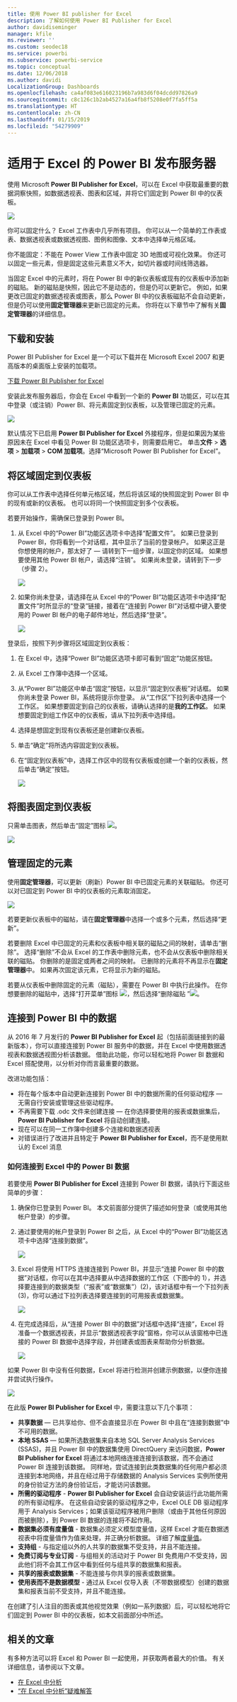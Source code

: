 ```yaml
---
title: 使用 Power BI publisher for Excel
description: 了解如何使用 Power BI Publisher for Excel
author: davidiseminger
manager: kfile
ms.reviewer: ''
ms.custom: seodec18
ms.service: powerbi
ms.subservice: powerbi-service
ms.topic: conceptual
ms.date: 12/06/2018
ms.author: davidi
LocalizationGroup: Dashboards
ms.openlocfilehash: ca4af083e616023196b7a983d6f04dcdd97826a9
ms.sourcegitcommit: c8c126c1b2ab4527a16a4fb8f5208e0f7fa5ff5a
ms.translationtype: HT
ms.contentlocale: zh-CN
ms.lasthandoff: 01/15/2019
ms.locfileid: "54279909"
---
```

# <a name="power-bi-publisher-for-excel"></a>适用于 Excel 的 Power BI 发布服务器
使用 Microsoft **Power BI Publisher for Excel**，可以在 Excel 中获取最重要的数据洞察快照，如数据透视表、图表和区域，并将它们固定到 Power BI 中的仪表板。

![](media/publisher-for-excel/pbi_excel_publisher_pinobj_dashboard.png)

你可以固定什么？ Excel 工作表中几乎所有项目。 你可以从一个简单的工作表或表、数据透视表或数据透视图、图例和图像、文本中选择单元格区域。

你不能固定：不能在 Power View 工作表中固定 3D 地图或可视化效果。 你还可以固定一些元素，但是固定这些元素意义不大，如切片器或时间线筛选器。

当固定 Excel 中的元素时，将在 Power BI 中的新仪表板或现有的仪表板中添加新的磁贴。 新的磁贴是快照，因此它不是动态的，但是仍可以更新它。 例如，如果更改已固定的数据透视表或图表，那么 Power BI 中的仪表板磁贴不会自动更新，但是仍可以使用**固定管理器**来更新已固定的元素。 你将在以下章节中了解有关**固定管理器**的详细信息。

## <a name="download-and-install"></a>下载和安装
Power BI Publisher for Excel 是一个可以下载并在 Microsoft Excel 2007 和更高版本的桌面版上安装的加载项。

[下载 Power BI Publisher for Excel](http://go.microsoft.com/fwlink/?LinkId=715729)

安装此发布服务器后，你会在 Excel 中看到一个新的 **Power BI** 功能区，可以在其中登录（或注销）Power BI、将元素固定到仪表板，以及管理已固定的元素。

![](media/publisher-for-excel/pbi_excel_publisher_ribbon.png)

默认情况下已启用 **Power BI Publisher for Excel** 外接程序，但是如果因为某些原因未在 Excel 中看见 Power BI 功能区选项卡，则需要启用它。 单击**文件**  >  **选项**  >  **加载项**  >  **COM 加载项**。选择“Microsoft Power BI Publisher for Excel”。

## <a name="pin-a-range-to-a-dashboard"></a>将区域固定到仪表板
你可以从工作表中选择任何单元格区域，然后将该区域的快照固定到 Power BI 中的现有或新的仪表板。 也可以将同一个快照固定到多个仪表板。

若要开始操作，需确保已登录到 Power BI。

1. 从 Excel 中的“Power BI”功能区选项卡中选择“配置文件”。 如果已登录到 Power BI，你将看到一个对话框，其中显示了当前的登录帐户。 如果这正是你想使用的帐户，那太好了 — 请转到下一组步骤，以固定你的区域。 如果想要使用其他 Power BI 帐户，请选择“注销”。 如果尚未登录，请转到下一步（步骤 2）。
   
   ![](media/publisher-for-excel/pbi_excel_publish_connect-to-data_0.png)
2. 如果你尚未登录，请选择在从 Excel 中的“Power BI”功能区选项卡中选择“配置文件”时所显示的“登录”链接，接着在“连接到 Power BI”对话框中键入要使用的 Power BI 帐户的电子邮件地址，然后选择“登录”。
   
   ![](media/publisher-for-excel/pbi_excel_publish_connect-to-data_1a.png)

登录后，按照下列步骤将区域固定到仪表板：

1. 在 Excel 中，选择“Power BI”功能区选项卡即可看到“固定”功能区按钮。
2. 从 Excel 工作簿中选择一个区域。
3. 从“Power BI”功能区中单击“固定”按钮，以显示“固定到仪表板”对话框。 如果你尚未登录 Power BI，系统将提示你登录。 从“工作区”下拉列表中选择一个工作区。 如果想要固定到自己的仪表板，请确认选择的是**我的工作区**。 如果想要固定到组工作区中的仪表板，请从下拉列表中选择组。
4. 选择是想固定到现有仪表板还是创建新仪表板。
5. 单击“确定”将所选内容固定到仪表板。
6. 在“固定到仪表板”中，选择工作区中的现有仪表板或创建一个新的仪表板，然后单击“确定”按钮。
   
   ![](media/publisher-for-excel/xl-publish.gif)

## <a name="pin-a-chart-to-a-dashboard"></a>将图表固定到仪表板
只需单击图表，然后单击“固定”图标 ![](media/publisher-for-excel/pbi_excel_publisher_pin.png)。

![](media/publisher-for-excel/pbi_excel_publisher_chart.png)

## <a name="manage-pinned-elements"></a>管理固定的元素
使用**固定管理器**，可以更新（刷新）Power BI 中已固定元素的关联磁贴。 你还可以对已固定到 Power BI 中的仪表板的元素取消固定。

![](media/publisher-for-excel/pbi_excel_publisher_pin_manager2.png)

若要更新仪表板中的磁帖，请在**固定管理器**中选择一个或多个元素，然后选择“更新”。

若要删除 Excel 中已固定的元素和仪表板中相关联的磁贴之间的映射，请单击“删除”。 选择“删除”不会从 Excel 的工作表中删除元素，也不会从仪表板中删除相关联的磁贴。 你删除的是固定或两者之间的映射。 已删除的元素将不再显示在**固定管理器**中。 如果再次固定该元素，它将显示为新的磁贴。

若要从仪表板中删除固定的元素（磁贴），需要在 Power BI 中执行此操作。 在你想要删除的磁贴中，选择“打开菜单”图标 ![](media/publisher-for-excel/pbi_excel_publisher_tile_openmenu.png)，然后选择“删除磁贴   ”![](media/publisher-for-excel/pbi_excel_publisher_tile_trashcan.png)。

## <a name="connect-to-data-in-power-bi"></a>连接到 Power BI 中的数据
从 2016 年 7 月发行的 **Power BI Publisher for Excel** 起（包括前面链接到的最新版本），你可以直接连接到 Power BI 服务中的数据，并在 Excel 中使用数据透视表和数据透视图分析该数据。 借助此功能，你可以轻松地将 Power BI 数据和 Excel 搭配使用，以分析对你而言最重要的数据。

改进功能包括：

* 将在每个版本中自动更新连接到 Power BI 中的数据所需的任何驱动程序 — 无需自行安装或管理这些驱动程序。
* 不再需要下载 .odc 文件来创建连接 — 在你选择要使用的报表或数据集后，**Power BI Publisher for Excel** 将自动创建连接。
* 现在可以在同一工作簿中创建多个连接和数据透视表
* 对错误进行了改进并且特定于 **Power BI Publisher for Excel**，而不是使用默认的 Excel 消息

### <a name="how-to-connect-to-power-bi-data-in-excel"></a>如何连接到 Excel 中的 Power BI 数据
若要使用 **Power BI Publisher for Excel** 连接到 Power BI 数据，请执行下面这些简单的步骤：

1. 确保你已登录到 Power BI。 本文前面部分提供了描述如何登录（或使用其他帐户登录）的步骤。
2. 通过要使用的帐户登录到 Power BI 之后，从 Excel 中的“Power BI”功能区选项卡中选择“连接到数据”。
   
   ![](media/publisher-for-excel/pbi_excel_publish_connect-to-data_1.png)
3. Excel 将使用 HTTPS 连接连接到 Power BI，并显示“连接 Power BI 中的数据”对话框，你可以在其中选择要从中选择数据的工作区（下图中的 1），并选择要连接到的数据类型（“报表”或“数据集”）(2)，该对话框中有一个下拉列表 (3)，你可以通过下拉列表选择要连接到的可用报表或数据集。
   
   ![](media/publisher-for-excel/pbi_excel_publish_connect-to-data_2.png)
4. 在完成选择后，从“连接 Power BI 中的数据”对话框中选择“连接”，Excel 将准备一个数据透视表，并显示“数据透视表字段”窗格，你可以从该窗格中已连接的 Power BI 数据中选择字段，并创建表或图表来帮助你分析数据。
   
   ![](media/publisher-for-excel/pbi_excel_publish_connect-to-data_3.png)

如果 Power BI 中没有任何数据，Excel 将进行检测并创建示例数据，以便你连接并尝试执行操作。

![](media/publisher-for-excel/pbi_excel_publish_connect-to-data_4.png)

在此版 **Power BI Publisher for Excel** 中，需要注意以下几个事项：

* **共享数据** — 已共享给你、但不会直接显示在 Power BI 中且在“连接到数据”中不可用的数据。
* **本地 SSAS** — 如果所选数据集来自本地 SQL Server Analysis Services (SSAS)，并且 Power BI 中的数据集使用 DirectQuery 来访问数据，**Power BI Publisher for Excel** 将通过本地网络连接连接到该数据，而不会通过 Power BI 连接到该数据。 同样地，尝试连接到此类数据集的任何用户都必须连接到本地网络，并且在经过用于存储数据的 Analysis Services 实例所使用的身份验证方法的身份验证后，才能访问该数据。
* **所需的驱动程序** - **Power BI Publisher for Excel** 会自动安装运行此功能所需的所有驱动程序。 在这些自动安装的驱动程序之中，Excel OLE DB 驱动程序用于 Analysis Services；如果该驱动程序被用户删除（或由于其他任何原因而被删除），到 Power BI 数据的连接将不起作用。
* **数据集必须有度量值** - 数据集必须定义模型度量值，这样 Excel 才能在数据透视表中将度量值作为值来处理，并正确分析数据。 详细了解[度量值](desktop-measures.md)。
* **支持组** - 与指定组以外的人共享的数据集不受支持，并且不能连接。
* **免费订阅与专业订阅** - 与组相关的活动对于 Power BI 免费用户不受支持，因此他们将不会其工作区中看到任何与组共享的数据集和报表。
* **共享的报表或数据集** - 不能连接与你共享的报表或数据集。
* **使用表而不是数据模型** - 通过从 Excel 仅导入表（不带数据模型）创建的数据集和报表当前不受支持，并且不能连接。

在创建了引人注目的图表或其他视觉效果（例如一系列数据）后，可以轻松地将它们固定到 Power BI 中的仪表板，如本文前面部分中所述。

## <a name="related-articles"></a>相关的文章
有多种方法可以将 Excel 和 Power BI 一起使用，并获取两者最大的价值。 有关详细信息，请参阅以下文章。

* [在 Excel 中分析](service-analyze-in-excel.md)
* [“在 Excel 中分析”疑难解答](desktop-troubleshooting-analyze-in-excel.md)

